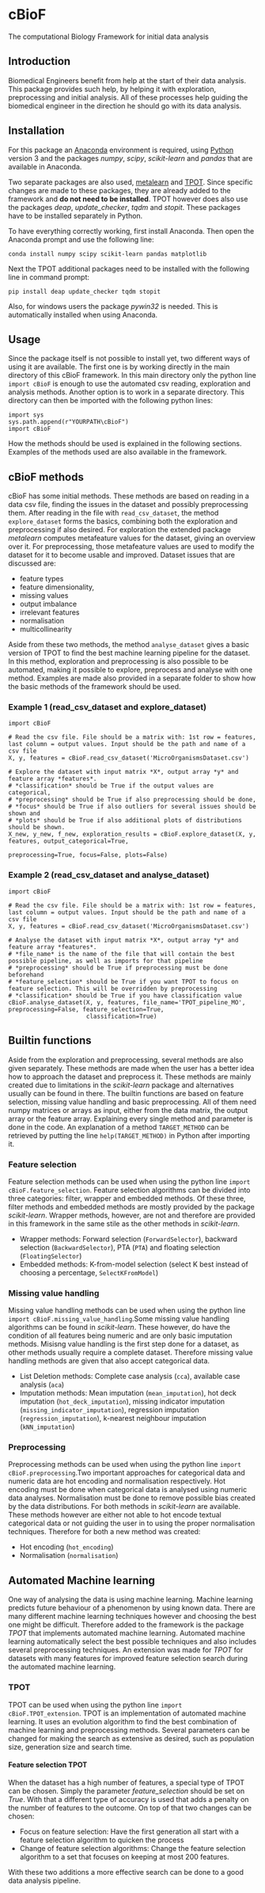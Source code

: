 # cBioF
The computational Biology Framework for initial data analysis

## Introduction
Biomedical Engineers benefit from help at the start of their data analysis. This package provides such help, by helping it with exploration, preprocessing and initial analysis. All of these processes help guiding the biomedical engineer in the direction he should go with its data analysis.

## Installation
For this package an [Anaconda](https://www.anaconda.com/download/) environment is required, using [Python](https://www.python.org/downloads/) version 3 and the packages *numpy*, *scipy*, *scikit-learn* and *pandas* that are available in Anaconda.

Two separate packages are also used, [metalearn](https://github.com/byu-dml/metalearn) and [TPOT](https://github.com/EpistasisLab/tpot). Since specific changes are made to these packages, they are already added to the framework and **do not need to be installed**. TPOT however does also use the packages *deap*, *update_checker*, *tqdm* and *stopit*. These packages have to be installed separately in Python.

To have everything correctly working, first install Anaconda. Then open the Anaconda prompt and use the following line:
```
conda install numpy scipy scikit-learn pandas matplotlib
```
Next the TPOT additional packages need to be installed with the following line in command prompt:
```
pip install deap update_checker tqdm stopit
```
Also, for windows users the package *pywin32* is needed. This is automatically installed when using Anaconda.

## Usage
Since the package itself is not possible to install yet, two different ways of using it are available. The first one is by working directly in the main directory of this cBioF framework. In this main directory only the python line `import cBioF` is enough to use the automated csv reading, exploration and analysis methods. Another option is to work in a separate directory. This directory can then be imported with the following python lines:
```\
import sys
sys.path.append(r"YOURPATH\cBioF")
import cBioF
```
How the methods should be used is explained in the following sections. Examples of the methods used are also available in the framework.

## cBioF methods
cBioF has some initial methods. These methods are based on reading in a data csv file, finding the issues in the dataset and possibly preprocessing them. After reading in the file with `read_csv_dataset`, the method `explore_dataset` forms the basics, combining both the exploration and preprocessing if also desired. For exploration the extended package *metalearn* computes metafeature values for the dataset, giving an overview over it. For preprocessing, those metafeature values are used to modify the dataset for it to become usable and improved. Dataset issues that are discussed are:

- feature types
- feature dimensionality,
- missing values 
- output imbalance
- irrelevant features
- normalisation
- multicollinearity

Aside from these two methods, the method `analyse_dataset` gives a basic version of TPOT to find the best machine learning pipeline for the dataset. In this method, exploration and preprocessing is also possible to be automated, making it possible to explore, preprocess and analyse with one method. Examples are made also provided in a separate folder to show how the basic methods of the framework should be used.

### Example 1 (read_csv_dataset and explore_dataset)

```
import cBioF

# Read the csv file. File should be a matrix with: 1st row = features, last column = output values. Input should be the path and name of a csv file
X, y, features = cBioF.read_csv_dataset('MicroOrganismsDataset.csv')

# Explore the dataset with input matrix *X*, output array *y* and feature array *features*. 
# *classification* should be True if the output values are categorical, 
# *preprocessing* should be True if also preprocessing should be done, 
# *focus* should be True if also outliers for several issues should be shown and 
# *plots* should be True if also additional plots of distributions should be shown.
X_new, y_new, f_new, exploration_results = cBioF.explore_dataset(X, y, features, output_categorical=True,
                                                                 preprocessing=True, focus=False, plots=False)
```

### Example 2 (read_csv_dataset and analyse_dataset)

```
import cBioF

# Read the csv file. File should be a matrix with: 1st row = features, last column = output values. Input should be the path and name of a csv file
X, y, features = cBioF.read_csv_dataset('MicroOrganismsDataset.csv')

# Analyse the dataset with input matrix *X*, output array *y* and feature array *features*.
# *file_name* is the name of the file that will contain the best possible pipeline, as well as imports for that pipeline
# *preprocessing* should be True if preprocessing must be done beforehand
# *feature_selection* should be True if you want TPOT to focus on feature selection. This will be overridden by preprocessing
# *classification* should be True if you have classification value
cBioF.analyse_dataset(X, y, features, file_name='TPOT_pipeline_MO', preprocessing=False, feature_selection=True,
                      classification=True)
```


## Builtin functions
Aside from the exploration and preprocessing, several methods are also given separately. These methods are made when the user has a better idea how to approach the dataset and preprocess it. These methods are mainly created due to limitations in the *scikit-learn* package and alternatives usually can be found in there. The builtin functions are based on feature selection, missing value handling and basic preprocessing. All of them need numpy matrices or arrays as input, either from the data matrix, the output array or the feature array. Explaining every single method and parameter is done in the code. An explanation of a method `TARGET_METHOD` can be retrieved by putting the line `help(TARGET_METHOD)` in Python after importing it.

### Feature selection
Feature selection methods can be used when using the python line `import cBioF.feature_selection`. Feature selection algorithms can be divided into three categories: filter, wrapper and embedded methods. Of these three, filter methods and embedded methods are mostly provided by the package *scikit-learn*. Wrapper methods, however, are not and therefore are provided in this framework in the same stile as the other methods in *scikit-learn*.
- Wrapper methods: Forward selection (`ForwardSelector`), backward selection (`BackwardSelector`), PTA (`PTA`) and floating selection (`FloatingSelector`)
- Embedded methods: K-from-model selection (select K best instead of choosing a percentage, `SelectKFromModel`)

### Missing value handling
Missing value handling methods can be used when using the python line `import cBioF.missing_value_handling`.Some missing value handling algorithms can be found in *scikit-learn*. These however, do have the condition of all features being numeric and are only basic imputation methods. Misisng value handling is the first step done for a dataset, as other methods usually require a complete dataset. Therefore missing value handling methods are given that also accept categorical data.
- List Deletion methods: Complete case analysis (`cca`), available case analysis (`aca`)
- Imputation methods: Mean imputation (`mean_imputation`), hot deck imputation (`hot_deck_imputation`), missing indicator imputation (`missing_indicator_imputation`), regression imputation (`regression_imputation`), k-nearest neighbour imputation (`kNN_imputation`)

### Preprocessing
Preprocessing methods can be used when using the python line `import cBioF.preprocessing`.Two important approaches for categorical data and numeric data are hot encoding and normalisation respectively. Hot encoding must be done when categorical data is analysed using numeric data analyses. Normalisation must be done to remove possible bias created by the data distributions. For both methods in *scikit-learn* are available. These methods however are either not able to hot encode textual categorical data or not guiding the user in to using the proper normalisation techniques. Therefore for both a new method was created:
- Hot encoding (`hot_encoding`)
- Normalisation (`normalisation`)

## Automated Machine learning
 One way of analysing the data is using machine learning. Machine learning predicts future behaviour of a phenomenon by using known data. There are many different machine learning techniques however and choosing the best one might be difficult. Therefore added to the framework is the package *TPOT* that implements automated machine learning. Automated machine learning automatically select the best possible techniques and also includes several preprocessing techniques. An extension was made for *TPOT* for datasets with many features for improved feature selection search during the automated machine learning.

### TPOT
TPOT can be used when using the python line `import cBioF.TPOT_extension`. TPOT is an implementation of automated machine learning. It uses an evolution algorithm to find the best combination of machine learning and preprocessing methods. Several parameters can be changed for making the search as extensive as desired, such as population size, generation size and search time.

#### Feature selection TPOT
When the dataset has a high number of features, a special type of TPOT can be chosen. Simply the parameter *feature_selection* should be set on *True*. With that a different type of accuracy is used that adds a penalty on the number of features to the outcome. On top of that two changes can be chosen:

- Focus on feature selection: Have the first generation all start with a feature selection algorithm to quicken the process
- Change of feature selection algorithms: Change the feature selection algorithm to a set that focuses on keeping at most 200 features.

With these two additions a more effective search can be done to a good data analysis pipeline.

